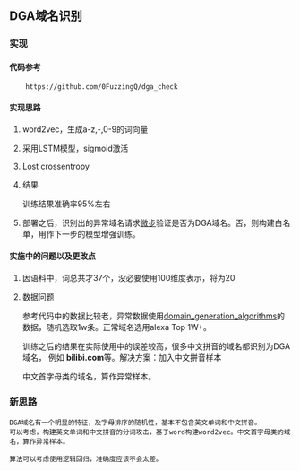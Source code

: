 ## DGA域名识别

### 实现

#### 代码参考

```
    https://github.com/0FuzzingQ/dga_check
```

#### 实现思路
   
1. word2vec，生成a-z,-,0-9的词向量
2. 采用LSTM模型，sigmoid激活
3. Lost crossentropy
4. 结果
   
   训练结果准确率95%左右
5. 部署之后，识别出的异常域名请求[微步](https://x.threatbook.cn/)验证是否为DGA域名。否，则构建白名单，用作下一步的模型增强训练。

#### 实施中的问题以及更改点

1. 因语料中，词总共才37个，没必要使用100维度表示，将为20
2. 数据问题
   
    参考代码中的数据比较老，异常数据使用[domain_generation_algorithms](https://github.com/baderj/domain_generation_algorithms)的数据，随机选取1w条。正常域名选用alexa Top 1W+。

    训练之后的结果在实际使用中的误差较高，很多中文拼音的域名都识别为DGA域名， 例如 **bilibi.com**等。解决方案：加入中文拼音样本

    中文首字母类的域名，算作异常样本。


### 新思路

    DGA域名有一个明显的特征，及字母排序的随机性，基本不包含英文单词和中文拼音。
    可以考虑，构建英文单词和中文拼音的分词攻击，基于word构建word2vec。中文首字母类的域名，算作异常样本。

    算法可以考虑使用逻辑回归，准确度应该不会太差。




